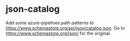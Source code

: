 # json-catalog
Add some azure-pipelines path patterns to https://www.schemastore.org/api/json/catalog.json. Go to https://www.schemastore.org/json/ for the original.

